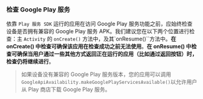 ### 检查 Google Play 服务

依靠 `Play 服务 SDK` 运行的应用在访问 Google Play 服务功能之前，应始终检查设备是否拥有兼容的 Google Play 服务 APK。我们建议您在以下两个位置进行检查：主 `Activity` 的 `onCreate()` 方法中，及其`onResume()``方法中。**在 onCreate() 中检查可确保该应用在检查成功之前无法使用**。**在 onResume() 中检查可确保当用户通过一些其他方式返回正在运行的应用（比如通过返回按钮）时，检查仍将继续进行**。

>如果设备没有兼容的 Google Play 服务版本，您的应用可以调用 `GoogleApiAvailability.makeGooglePlayServicesAvailable()`以允许用户从 Play 商店下载 Google Play 服务。




















###
